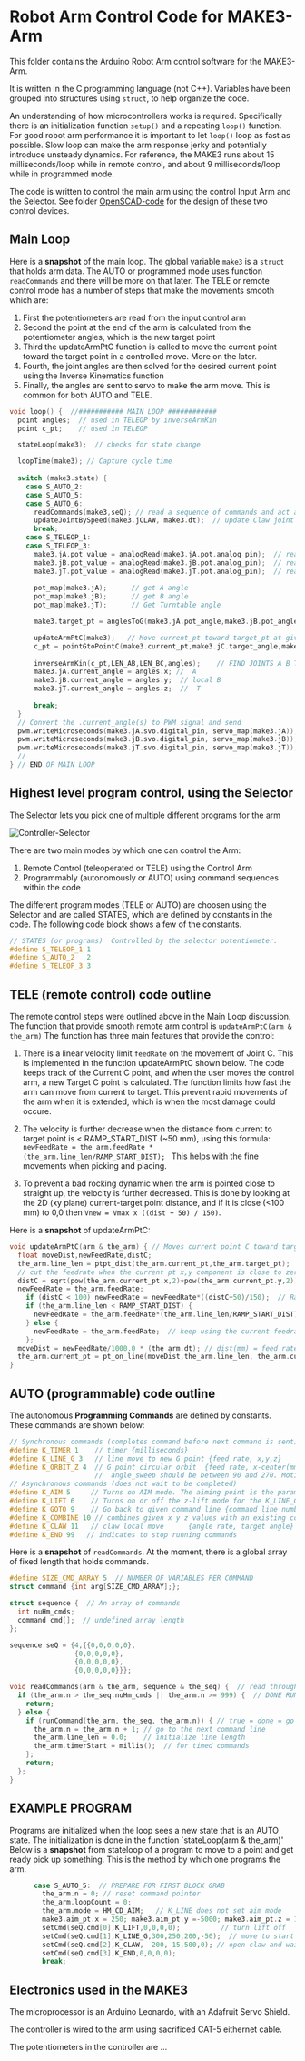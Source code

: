 # Robot Arm Control Code for MAKE3-Arm

This folder contains the Arduino Robot Arm control software for the MAKE3-Arm.

It is written in the C programming language (not C++).  Variables have been grouped into structures using `struct`, to help organize the code.

An understanding of how microcontrollers works is required. Specifically there is an initialization function `setup()` and a repeating `loop()` function. For good robot arm performance it is important to let `loop()` loop as fast as possible. Slow loop can make the arm response jerky and potentially introduce unsteady dynamics. For reference, the MAKE3 runs about 15 milliseconds/loop while in remote control, and about 9 milliseconds/loop while in programmed mode.

The code is written to control the main arm using the control Input Arm and the Selector. See folder [OpenSCAD-code](/OpenSCAD-code) for the design of these two control devices.

## Main Loop

Here is a **snapshot** of the main loop. The global variable `make3` is a `struct` that holds arm data. The AUTO or programmed mode uses function `readCommands` and there will be more on that later.  The TELE or remote control mode has a number of steps that make the movements smooth which are:

1. First the potentiometers are read from the input control arm
2. Second the point at the end of the arm is calculated from the potentiometer angles, which is the new target point
3. Third the updateArmPtC function is called to move the current point toward the target point in a controlled move.  More on the later.
4. Fourth, the joint angles are then solved for the desired current point using the Inverse Kinematics function
5. Finally, the angles are sent to servo to make the arm move.  This is common for both AUTO and TELE.

```c++
void loop() {  //########### MAIN LOOP ############
  point angles;  // used in TELEOP by inverseArmKin
  point c_pt;    // used in TELEOP

  stateLoop(make3);  // checks for state change

  loopTime(make3); // Capture cycle time
  
  switch (make3.state) {
    case S_AUTO_2: 
    case S_AUTO_5:
    case S_AUTO_6:
      readCommands(make3,seQ); // read a sequence of commands and act accordingly
      updateJointBySpeed(make3.jCLAW, make3.dt);  // update Claw joint
      break; 
    case S_TELEOP_1: 
    case S_TELEOP_3:
      make3.jA.pot_value = analogRead(make3.jA.pot.analog_pin);  // read joint A
      make3.jB.pot_value = analogRead(make3.jB.pot.analog_pin);  // read joint B
      make3.jT.pot_value = analogRead(make3.jT.pot.analog_pin);  // read the turntable
    
      pot_map(make3.jA);      // get A angle
      pot_map(make3.jB);      // get B angle
      pot_map(make3.jT);      // Get Turntable angle

      make3.target_pt = anglesToG(make3.jA.pot_angle,make3.jB.pot_angle,make3.jT.pot_angle,make3.jC.current_angle,make3.jD.current_angle,LEN_AB,LEN_BC,S_CG_X,S_CG_Y);

      updateArmPtC(make3);   // Move current_pt toward target_pt at given feed rate (mmps)
      c_pt = pointGtoPointC(make3.current_pt,make3.jC.target_angle,make3.jD.target_angle,S_CG_X,S_CG_Y);
      
      inverseArmKin(c_pt,LEN_AB,LEN_BC,angles);    // FIND JOINTS A B T from POINT C
      make3.jA.current_angle = angles.x; //  A 
      make3.jB.current_angle = angles.y;  // local B
      make3.jT.current_angle = angles.z;  //  T
      
      break;
  }
  // Convert the .current_angle(s) to PWM signal and send 
  pwm.writeMicroseconds(make3.jA.svo.digital_pin, servo_map(make3.jA)); // Adafruit servo library
  pwm.writeMicroseconds(make3.jB.svo.digital_pin, servo_map(make3.jB)); // Adafruit servo library
  pwm.writeMicroseconds(make3.jT.svo.digital_pin, servo_map(make3.jT)); // Adafruit servo library
  //
} // END OF MAIN LOOP
```
## Highest level program control, using the Selector

The Selector lets you pick one of multiple different programs for the arm

![Controller-Selector](/Images/Controller-Selector.gif)

There are two main modes by which one can control the Arm:

1. Remote Control (teleoperated or TELE) using the Control Arm
2. Programmably (autonomously or AUTO) using command sequences within the code

The different program modes (TELE or AUTO) are choosen using the Selector and are called STATES, which are defined by constants in the code. The following code block shows a few of the constants.

```c++
// STATES (or programs)  Controlled by the selector potentiometer.
#define S_TELEOP_1 1   
#define S_AUTO_2   2 
#define S_TELEOP_3 3 
```

## TELE (remote control) code outline

The remote control steps were outlined above in the Main Loop discussion. The function that provide smooth remote arm control is `updateArmPtC(arm & the_arm)` The function has three main features that provide the control: 

1. There is a linear velocity limit `feedRate` on the movement of Joint C. This is implemented in the function updateArmPtC shown below.  The code keeps track of the Current C point, and when the user moves the control arm, a new Target C point is calculated.  The function limits how fast the arm can move from current to target. This prevent rapid movements of the arm when it is extended, which is when the most damage could occure.

2. The velocity is further decrease when the distance from current to target point is < RAMP_START_DIST (~50 mm), using this formula:  `newFeedRate = the_arm.feedRate * (the_arm.line_len/RAMP_START_DIST); `  This helps with the fine movements when picking and placing.

3. To prevent a bad rocking dynamic when the arm is pointed close to straight up, the velocity is further decreased.  This is done by looking at the 2D (xy plane) current-target point distance, and if it is close (<100 mm) to 0,0 then `Vnew = Vmax x ((dist + 50) / 150)`. 

Here is a **snapshot** of updateArmPtC:

```c++
void updateArmPtC(arm & the_arm) { // Moves current point C toward target_pt at given feed rate (mm/sec)
  float moveDist,newFeedRate,distC;
  the_arm.line_len = ptpt_dist(the_arm.current_pt,the_arm.target_pt);
  // cut the feedrate when the current pt x,y component is close to zero.  To stop the rocking dynamics. 
  distC = sqrt(pow(the_arm.current_pt.x,2)+pow(the_arm.current_pt.y,2));
  newFeedRate = the_arm.feedRate;
    if (distC < 100) newFeedRate = newFeedRate*((distC+50)/150);  // Ramp down math
    if (the_arm.line_len < RAMP_START_DIST) {
      newFeedRate = the_arm.feedRate*(the_arm.line_len/RAMP_START_DIST);  // scale down based on distance
    } else {
      newFeedRate = the_arm.feedRate;  // keep using the current feedrate
    };
  moveDist = newFeedRate/1000.0 * (the_arm.dt); // dist(mm) = feed rate(mm/ms)*dt(ms)  
  the_arm.current_pt = pt_on_line(moveDist,the_arm.line_len, the_arm.current_pt,the_arm.target_pt);
}
```

## AUTO (programmable) code outline

The autonomous **Programming Commands** are defined by constants. These commands are shown below:

```c++
// Synchronous commands (completes command before next command is sent) -- see runCommand
#define K_TIMER 1    // timer {milliseconds}
#define K_LINE_G 3   // line move to new G point {feed rate, x,y,z}     PATH METHOD
#define K_ORBIT_Z 4  // G point circular orbit  {feed rate, x-center(mm),radius(mm),angle_sweep(deg)}
                     //  angle_sweep should be between 90 and 270. Motion will be CCW.  If negative, motion will be CW 
// Asynchronous commands (does not wait to be completed)
#define K_AIM 5     // Turns on AIM mode. The aiming point is the parameters {x,y,z}
#define K_LIFT 6    // Turns on or off the z-lift mode for the K_LINE_G command.  parameters = {0=off, 1=on;  z-lift amount(mm)}
#define K_GOTO 9    // Go back to given command line {command line number} 
#define K_COMBINE 10 // combines given x y z values with an existing command
#define K_CLAW 11   // claw local move      {angle rate, target angle}
#define K_END 99   // indicates to stop running commands
```

Here is a **snapshot** of `readCommands`. At the moment, there is a global array of fixed length that holds commands.

```c++
#define SIZE_CMD_ARRAY 5  // NUMBER OF VARIABLES PER COMMAND 
struct command {int arg[SIZE_CMD_ARRAY];};

struct sequence {  // An array of commands
  int nuHm_cmds;
  command cmd[];  // undefined array length
};

sequence seQ = {4,{{0,0,0,0,0},
                {0,0,0,0,0}, 
                {0,0,0,0,0},
                {0,0,0,0,0}}}; 

void readCommands(arm & the_arm, sequence & the_seq) {  // read through commands
  if (the_arm.n > the_seq.nuHm_cmds || the_arm.n >= 999) {  // DONE RUNNING ARRAY OF COMMANDS
    return;  
  } else {
    if (runCommand(the_arm, the_seq, the_arm.n)) { // true = done = go to the next command
      the_arm.n = the_arm.n + 1; // go to the next command line
      the_arm.line_len = 0.0;    // initialize line length
      the_arm.timerStart = millis();  // for timed commands
    };
    return;
  };
}
```

## EXAMPLE PROGRAM

Programs are initialized when the loop sees a new state that is an AUTO state. The initialization is done in the function `stateLoop(arm & the_arm)' Below is a **snapshot** from stateloop of a program to move to a point and get ready pick up something.  This is the method by which one programs the arm.

```c++
      case S_AUTO_5:  // PREPARE FOR FIRST BLOCK GRAB
        the_arm.n = 0; // reset command pointer
        the_arm.loopCount = 0;
        the_arm.mode = HM_CD_AIM;   // K_LINE does not set aim mode
        make3.aim_pt.x = 250; make3.aim_pt.y =-5000; make3.aim_pt.z = 100;
        setCmd(seQ.cmd[0],K_LIFT,0,0,0,0);          // turn lift off
        setCmd(seQ.cmd[1],K_LINE_G,300,250,200,-50);  // move to start
        setCmd(seQ.cmd[2],K_CLAW,  200,-15,500,0); // open claw and wait
        setCmd(seQ.cmd[3],K_END,0,0,0,0); 
        break;      
```

## Electronics used in the MAKE3

The microprocessor is an Arduino Leonardo, with an Adafruit Servo Shield.

The controller is wired to the arm using sacrificed CAT-5 eithernet cable.

The potentiometers in the controller are ...




